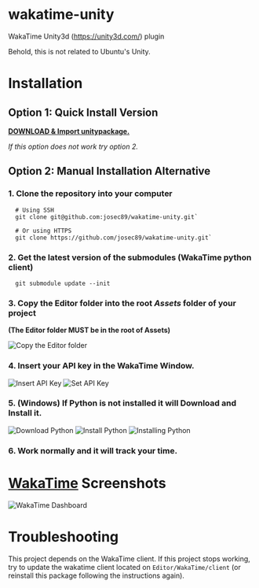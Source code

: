 # wakatime-unity
WakaTime Unity3d (https://unity3d.com/) plugin

Behold, this is not related to Ubuntu's Unity.

# Installation

## Option 1: Quick Install Version
[**DOWNLOAD & Import unitypackage.**](https://github.com/TheLouisHong/wakatime-unity/releases)

*If this option does not work try option 2.*

## Option 2: Manual Installation Alternative

### 1. Clone the repository into your computer
```
  # Using SSH
  git clone git@github.com:josec89/wakatime-unity.git`

  # Or using HTTPS
  git clone https://github.com/josec89/wakatime-unity.git`
```

### 2. Get the latest version of the submodules (WakaTime python client)
```
  git submodule update --init
```
### 3. Copy the Editor folder into the root *Assets* folder of your project

**(The Editor folder MUST be in the root of Assets)**

![Copy the Editor folder](https://raw.githubusercontent.com/josec89/wakatime-unity/master/Screenshots/Copy.png)

### 4. Insert your API key in the WakaTime Window.

![Insert API Key](https://raw.githubusercontent.com/josec89/wakatime-unity/master/Screenshots/InsertAPIKey.png)
![Set API Key](https://raw.githubusercontent.com/josec89/wakatime-unity/master/Screenshots/SetAPIKey.png)

### 5. (Windows) If Python is not installed it will Download and Install it.

![Download Python](https://raw.githubusercontent.com/josec89/wakatime-unity/master/Screenshots/DownloadPython.png)
![Install Python](https://raw.githubusercontent.com/josec89/wakatime-unity/master/Screenshots/InstallPython.png)
![Installing Python](https://raw.githubusercontent.com/josec89/wakatime-unity/master/Screenshots/InstallingPython.png)

### 6.  Work normally and it will track your time.

# [WakaTime](https://wakatime.com/dashboard) Screenshots

![WakaTime Dashboard](https://raw.githubusercontent.com/josec89/wakatime-unity/master/Screenshots/WakaTime1.png)

# Troubleshooting

This project depends on the WakaTime client. If this project stops working, try to update the wakatime client located on `Editor/WakaTime/client` (or reinstall this package following the instructions again).
